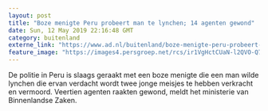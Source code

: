 ```yaml
---
layout: post
title: "Boze menigte Peru probeert man te lynchen; 14 agenten gewond"
date: Sun, 12 May 2019 22:16:48 GMT
category: buitenland
externe_link: "https://www.ad.nl/buitenland/boze-menigte-peru-probeert-man-te-lynchen-14-agenten-gewond~a7f0ca00/"
feature_image: "https://images4.persgroep.net/rcs/ir1VgHctCUaN-l2QVO-Q7wsUtrM/diocontent/145854703/_fitwidth/400/?appId=21791a8992982cd8da851550a453bd7f&quality=0.7"
---
```


De politie in Peru is slaags geraakt met een boze menigte die een man wilde lynchen die ervan verdacht wordt twee jonge meisjes te hebben verkracht en vermoord. Veertien agenten raakten gewond, meldt het ministerie van Binnenlandse Zaken.
